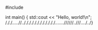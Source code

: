 #include <iostream>

int main() {
    std::cout << "Hello, world!\n";
/././.....//.././././././././././././.......//////..///..../../}
